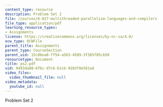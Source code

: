 ```yaml
---
content_type: resource
description: Problem Set 2
file: /courses/6-827-multithreaded-parallelism-languages-and-compilers-fall-2002/0493da886fbcd7c6b1cb9283f8e561ad_ps2.pdf
file_type: application/pdf
learning_resource_types:
- Assignments
license: https://creativecommons.org/licenses/by-nc-sa/4.0/
ocw_type: OCWFile
parent_title: Assignments
parent_type: CourseSection
parent_uid: 15c8bea8-ff54-a563-4589-3f365f05cb50
resourcetype: Document
title: ps2.pdf
uid: 0493da88-6fbc-d7c6-b1cb-9283f8e561ad
video_files:
  video_thumbnail_file: null
video_metadata:
  youtube_id: null
---
```

Problem Set 2